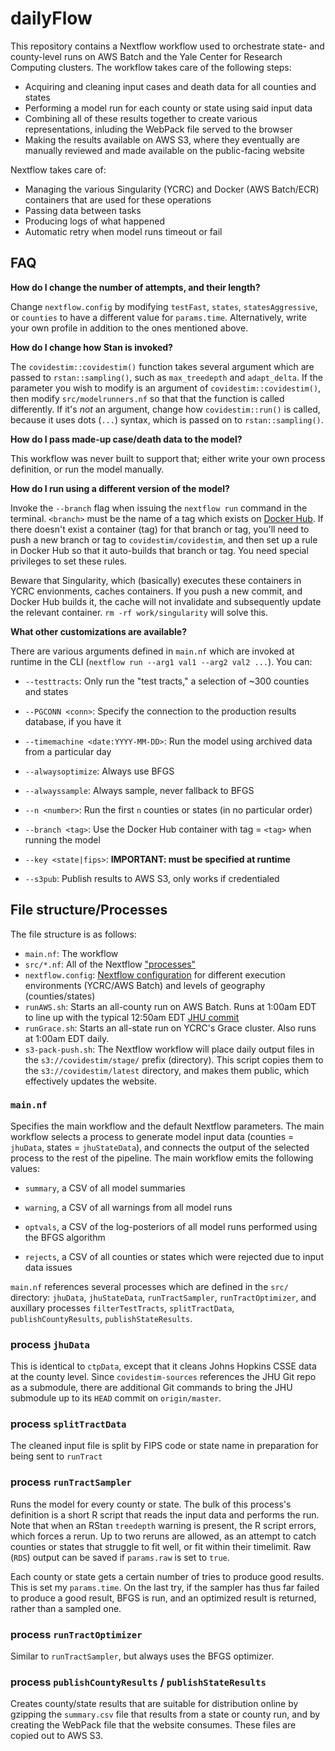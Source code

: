 # dailyFlow

This repository contains a Nextflow workflow used to orchestrate state- and county-level runs on AWS Batch and the Yale Center for Research Computing clusters. The workflow takes care of the following steps:

- Acquiring and cleaning input cases and death data for all counties and states
- Performing a model run for each county or state using said input data
- Combining all of these results together to create various representations, inluding the WebPack file served to the browser
- Making the results available on AWS S3, where they eventually are manually reviewed and made available on the public-facing website

Nextflow takes care of:

- Managing the various Singularity (YCRC) and Docker (AWS Batch/ECR) containers that are used for these operations
- Passing data between tasks
- Producing logs of what happened
- Automatic retry when model runs timeout or fail

## FAQ

**How do I change the number of attempts, and their length?**

Change `nextflow.config` by modifying `testFast`, `states`, `statesAggressive`, or `counties` to have a different value for `params.time`. Alternatively, write your own profile in addition to the ones mentioned above.

**How do I change how Stan is invoked?**

The `covidestim::covidestim()` function takes several argument which are passed to `rstan::sampling()`, such as `max_treedepth` and `adapt_delta`. If the parameter you wish to modify is an argument of `covidestim::covidestim()`, then modify `src/modelrunners.nf` so that that the function is called differently. If it's *not* an argument, change how `covidestim::run()` is called, because it uses dots (`...`) syntax, which is passed on to `rstan::sampling()`.

**How do I pass made-up case/death data to the model?**

This workflow was never built to support that; either write your own process definition, or run the model manually.

**How do I run using a different version of the model?**

Invoke the `--branch` flag when issuing the `nextflow run` command in the terminal. `<branch>` must be the name of a tag which exists on [Docker Hub](https://hub.docker.com/r/covidestim/covidestim). If there doesn't exist a container (tag) for that branch or tag, you'll need to push a new branch or tag to `covidestim/covidestim`, and then set up a rule in Docker Hub so that it auto-builds that branch or tag. You need special privileges to set these rules.

Beware that Singularity, which (basically) executes these containers in YCRC envionments, caches containers. If you push a new commit, and Docker Hub builds it, the cache will not invalidate and subsequently update the relevant container. `rm -rf work/singularity` will solve this.

**What other customizations are available?**

There are various arguments defined in `main.nf` which are invoked at runtime in the CLI (`nextflow run --arg1 val1 --arg2 val2 ...`). You can:

- `--testtracts`: Only run the "test tracts," a selection of ~300 counties and states
  
- `--PGCONN <conn>`: Specify the connection to the production results database, if you have it
  
- `--timemachine <date:YYYY-MM-DD>`: Run the model using archived data from a particular day
  
- `--alwaysoptimize`: Always use BFGS
  
- `--alwayssample`: Always sample, never fallback to BFGS
  
- `--n <number>`: Run the first `n` counties or states (in no particular order)
  
- `--branch <tag>`: Use the Docker Hub container with tag = `<tag>` when running the model
  
- `--key <state|fips>`: **IMPORTANT: must be specified at runtime**
  
- `--s3pub`: Publish results to AWS S3, only works if credentialed
  

## File structure/Processes

The file structure is as follows:

- `main.nf`: The workflow
- `src/*.nf`: All of the Nextflow ["processes"](https://www.nextflow.io/docs/edge/process.html)
- `nextflow.config`: [Nextflow configuration](https://www.nextflow.io/docs/edge/config.html) for different execution environments (YCRC/AWS Batch) and levels of geography (counties/states)
- `runAWS.sh`: Starts an all-county run on AWS Batch. Runs at 1:00am EDT to line up with the typical 12:50am EDT [JHU commit](https://github.com/CSSEGISandData/COVID-19/commits/master/csse_covid_19_data/csse_covid_19_time_series)
- `runGrace.sh`: Starts an all-state run on YCRC's Grace cluster. Also runs at 1:00am EDT daily.
- `s3-pack-push.sh`: The Nextflow workflow will place daily output files in the `s3://covidestim/stage/` prefix (directory). This script copies them to the `s3://covidestim/latest` directory, and makes them public, which effectively updates the website.

### `main.nf`

Specifies the main workflow and the default Nextflow parameters. The main workflow selects a process to generate model input data (counties = `jhuData`, states = `jhuStateData`), and connects the output of the selected process to the rest of the pipeline. The main workflow emits the following values:

- `summary`, a CSV of all model summaries
  
- `warning`, a CSV of all warnings from all model runs
  
- `optvals`, a CSV of the log-posteriors of all model runs performed using the BFGS algorithm
  
- `rejects`, a CSV of all counties or states which were rejected due to input data issues
  

`main.nf` references several processes which are defined in the `src/` directory: `jhuData`, `jhuStateData`, `runTractSampler`, `runTractOptimizer`, and auxillary processes `filterTestTracts`, `splitTractData`, `publishCountyResults`, `publishStateResults`.

### process `jhuData`

This is identical to `ctpData`, except that it cleans Johns Hopkins CSSE data at the county level. Since `covidestim-sources` references the JHU Git repo as a submodule, there are additional Git commands to bring the JHU submodule up to its `HEAD` commit on `origin/master`.

### process `splitTractData`

The cleaned input file is split by FIPS code or state name in preparation for being sent to `runTract`

### process `runTractSampler`

Runs the model for every county or state. The bulk of this process's definition is a short R script that reads the input data and performs the run. Note that when an RStan `treedepth` warning is present, the R script errors, which forces a rerun. Up to two reruns are allowed, as an attempt to catch counties or states that struggle to fit well, or fit within their timelimit. Raw (`RDS`) output can be saved if `params.raw` is set to `true`.

Each county or state gets a certain number of tries to produce good results. This is set my `params.time`. On the last try, if the sampler has thus far failed to produce a good result, BFGS is run, and an optimized result is returned, rather than a sampled one.

### process `runTractOptimizer`

Similar to `runTractSampler`, but always uses the BFGS optimizer.

### process `publishCountyResults` / `publishStateResults`

Creates county/state results that are suitable for distribution online by gzipping the `summary.csv` file that results from a state or county run, and by creating the WebPack file that the website consumes. These files are copied out to AWS S3.
